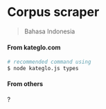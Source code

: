 # Corpus scraper
> Bahasa Indonesia

#### From kateglo.com
```bash
# recommended command using
$ node kateglo.js types
```

#### From others
?